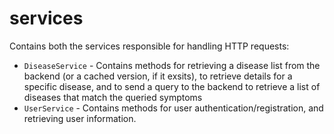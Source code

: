 # services

Contains both the services responsible for handling HTTP requests:

- `DiseaseService` - Contains methods for retrieving a disease list from the backend (or a cached version, if it exsits), to retrieve details for a specific disease, and to send a query to the backend to retrieve a list of diseases that match the queried symptoms
- `UserService` - Contains methods for user authentication/registration, and retrieving user information.
